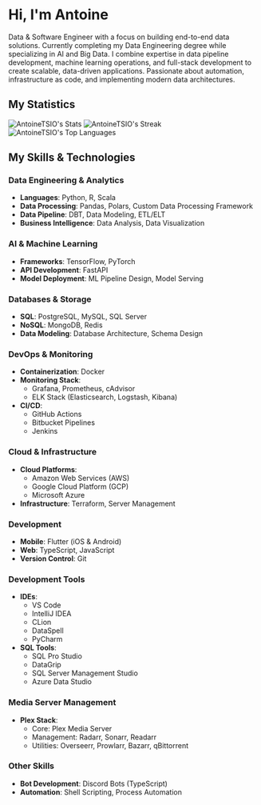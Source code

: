 # Hi, I'm Antoine

Data & Software Engineer with a focus on building end-to-end data solutions. Currently completing my Data Engineering degree while specializing in AI and Big Data. I combine expertise in data pipeline development, machine learning operations, and full-stack development to create scalable, data-driven applications. Passionate about automation, infrastructure as code, and implementing modern data architectures.

## My Statistics

![AntoineTSIO's Stats](https://github-readme-stats.vercel.app/api?username=AntoineTSIO&theme=tokyonight&show_icons=true&hide_border=false&count_private=true)
![AntoineTSIO's Streak](https://github-readme-streak-stats.herokuapp.com/?user=AntoineTSIO&theme=tokyonight&hide_border=false)
![AntoineTSIO's Top Languages](https://github-readme-stats.vercel.app/api/top-langs/?username=AntoineTSIO&theme=tokyonight&show_icons=true&hide_border=false&layout=compact)

## My Skills & Technologies

### Data Engineering & Analytics
- **Languages**: Python, R, Scala
- **Data Processing**: Pandas, Polars, Custom Data Processing Framework
- **Data Pipeline**: DBT, Data Modeling, ETL/ELT
- **Business Intelligence**: Data Analysis, Data Visualization

### AI & Machine Learning
- **Frameworks**: TensorFlow, PyTorch
- **API Development**: FastAPI
- **Model Deployment**: ML Pipeline Design, Model Serving

### Databases & Storage
- **SQL**: PostgreSQL, MySQL, SQL Server
- **NoSQL**: MongoDB, Redis
- **Data Modeling**: Database Architecture, Schema Design

### DevOps & Monitoring
- **Containerization**: Docker
- **Monitoring Stack**: 
  - Grafana, Prometheus, cAdvisor
  - ELK Stack (Elasticsearch, Logstash, Kibana)
- **CI/CD**:
  - GitHub Actions
  - Bitbucket Pipelines
  - Jenkins

### Cloud & Infrastructure
- **Cloud Platforms**: 
  - Amazon Web Services (AWS)
  - Google Cloud Platform (GCP)
  - Microsoft Azure
- **Infrastructure**: Terraform, Server Management

### Development
- **Mobile**: Flutter (iOS & Android)
- **Web**: TypeScript, JavaScript
- **Version Control**: Git

### Development Tools
- **IDEs**:
  - VS Code
  - IntelliJ IDEA
  - CLion
  - DataSpell
  - PyCharm
- **SQL Tools**:
  - SQL Pro Studio
  - DataGrip
  - SQL Server Management Studio
  - Azure Data Studio

### Media Server Management
- **Plex Stack**:
  - Core: Plex Media Server
  - Management: Radarr, Sonarr, Readarr
  - Utilities: Overseerr, Prowlarr, Bazarr, qBittorrent

### Other Skills
- **Bot Development**: Discord Bots (TypeScript)
- **Automation**: Shell Scripting, Process Automation
